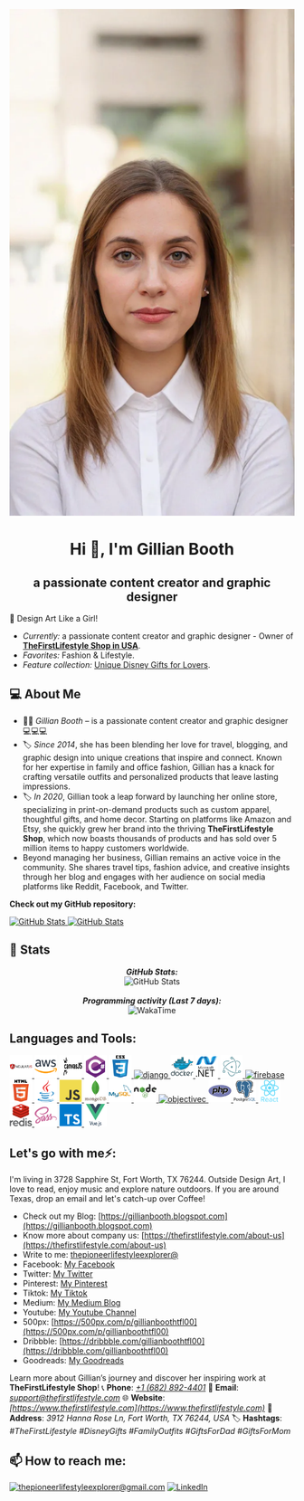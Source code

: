 ![Banner_Image](./GillianBooth.jpeg)
<!-- <h2 align='center'>Gillian Booth @ thepioneerlifestyleexplorer</h2>
<p align='center'><b>Stanford University at CA 94305, United States</b></p> -->

<h1 align="center">Hi 👋, I'm Gillian Booth</h1>  
<h2 align="center">a passionate content creator and graphic designer</h2>  

👋 Design Art Like a Girl! 
- <i>Currently:</i> a passionate content creator and graphic designer - Owner of **[TheFirstLifestyle Shop in USA](https://thefirstlifestyle.com/shop)**.
- <i>Favorites:</i> Fashion & Lifestyle.
- <i>Feature collection:</i> [Unique Disney Gifts for Lovers](https://thefirstlifestyle.com/trending/disney-gifts).

<h2>💻 About Me</h2>

- 👩‍🎓 _Gillian Booth_ – is a passionate content creator and graphic designer 💻💻💻
- 🏷️ _Since 2014_, she has been blending her love for travel, blogging, and graphic design into unique creations that inspire and connect. Known for her expertise in family and office fashion, Gillian has a knack for crafting versatile outfits and personalized products that leave lasting impressions.
- 🏷️ _In 2020_, Gillian took a leap forward by launching her online store, specializing in print-on-demand products such as custom apparel, thoughtful gifts, and home decor. Starting on platforms like Amazon and Etsy, she quickly grew her brand into the thriving __TheFirstLifestyle Shop__, which now boasts thousands of products and has sold over 5 million items to happy customers worldwide.
- Beyond managing her business, Gillian remains an active voice in the community. She shares travel tips, fashion advice, and creative insights through her blog and engages with her audience on social media platforms like Reddit, Facebook, and Twitter.


__Check out my GitHub repository:__

<div>
  <p>
    <a href="https://github.com/ThePioneerLifestyleExplorer/Demo">
      <img src="https://github-readme-stats.vercel.app/api/pin/?username=ThePioneerLifestyleExplorer&repo=PyCalendly" alt="GitHub Stats" />
    </a>
    <a href="https://github.com/ThePioneerLifestyleExplorer/Demo">
      <img src="https://github-readme-stats.vercel.app/api/pin/?username=ThePioneerLifestyleExplorer&repo=CloudOrg-Simulator" alt="GitHub Stats" />
    </a>
  </p>
</div>

<h2>👀 Stats</h2>

<div>
<!--   <p align="center">
    <b><em>Now listening to:</em></b> <br/>
    <img src="https://spotify-github-profile.vercel.app/api/view?uid=lakshmanan.meiyappan&cover_image=true&theme=novatorem" alt="Now Listenting to" />
  </p> -->
  
  <p align="center">
  <b><em>GitHub Stats:</em></b> <br/>
    <img src="https://github-readme-streak-stats.herokuapp.com/?user=ThePioneerLifestyleExplorer" alt="GitHub Stats" /> <br/><br/>
  <b><em>Programming activity (Last 7 days):</em></b> <br/>
    <img src="https://github-readme-stats.vercel.app/api/wakatime?username=ThePioneerLifestyleExplorer" alt="WakaTime" />
  </p>
</div>

<h2 align="left">Languages and Tools:</h2>  
<p align="left"> <a href="https://angular.io" target="_blank" rel="noreferrer"> <img src="https://raw.githubusercontent.com/devicons/devicon/master/icons/angularjs/angularjs-original-wordmark.svg" alt="angularjs" width="40" height="40"/> </a> <a href="https://aws.amazon.com" target="_blank" rel="noreferrer"> <img src="https://raw.githubusercontent.com/devicons/devicon/master/icons/amazonwebservices/amazonwebservices-original-wordmark.svg" alt="aws" width="40" height="40"/> </a> <a href="https://canvasjs.com" target="_blank" rel="noreferrer"> <img src="https://raw.githubusercontent.com/Hardik0307/Hardik0307/master/assets/canvasjs-charts.svg" alt="canvasjs" width="40" height="40"/> </a> <a href="https://www.w3schools.com/cs/" target="_blank" rel="noreferrer"> <img src="https://raw.githubusercontent.com/devicons/devicon/master/icons/csharp/csharp-original.svg" alt="csharp" width="40" height="40"/> </a> <a href="https://www.w3schools.com/css/" target="_blank" rel="noreferrer"> <img src="https://raw.githubusercontent.com/devicons/devicon/master/icons/css3/css3-original-wordmark.svg" alt="css3" width="40" height="40"/> </a> <a href="https://www.djangoproject.com/" target="_blank" rel="noreferrer"> <img src="https://cdn.worldvectorlogo.com/logos/django.svg" alt="django" width="40" height="40"/> </a> <a href="https://www.docker.com/" target="_blank" rel="noreferrer"> <img src="https://raw.githubusercontent.com/devicons/devicon/master/icons/docker/docker-original-wordmark.svg" alt="docker" width="40" height="40"/> </a> <a href="https://dotnet.microsoft.com/" target="_blank" rel="noreferrer"> <img src="https://raw.githubusercontent.com/devicons/devicon/master/icons/dot-net/dot-net-original-wordmark.svg" alt="dotnet" width="40" height="40"/> </a> <a href="https://www.electronjs.org" target="_blank" rel="noreferrer"> <img src="https://raw.githubusercontent.com/devicons/devicon/master/icons/electron/electron-original.svg" alt="electron" width="40" height="40"/> </a> <a href="https://firebase.google.com/" target="_blank" rel="noreferrer"> <img src="https://www.vectorlogo.zone/logos/firebase/firebase-icon.svg" alt="firebase" width="40" height="40"/> </a> <a href="https://www.w3.org/html/" target="_blank" rel="noreferrer"> <img src="https://raw.githubusercontent.com/devicons/devicon/master/icons/html5/html5-original-wordmark.svg" alt="html5" width="40" height="40"/> </a> <a href="https://www.java.com" target="_blank" rel="noreferrer"> <img src="https://raw.githubusercontent.com/devicons/devicon/master/icons/java/java-original.svg" alt="java" width="40" height="40"/> </a> <a href="https://developer.mozilla.org/en-US/docs/Web/JavaScript" target="_blank" rel="noreferrer"> <img src="https://raw.githubusercontent.com/devicons/devicon/master/icons/javascript/javascript-original.svg" alt="javascript" width="40" height="40"/> </a> <a href="https://www.mongodb.com/" target="_blank" rel="noreferrer"> <img src="https://raw.githubusercontent.com/devicons/devicon/master/icons/mongodb/mongodb-original-wordmark.svg" alt="mongodb" width="40" height="40"/> </a> <a href="https://www.mysql.com/" target="_blank" rel="noreferrer"> <img src="https://raw.githubusercontent.com/devicons/devicon/master/icons/mysql/mysql-original-wordmark.svg" alt="mysql" width="40" height="40"/> </a> <a href="https://nodejs.org" target="_blank" rel="noreferrer"> <img src="https://raw.githubusercontent.com/devicons/devicon/master/icons/nodejs/nodejs-original-wordmark.svg" alt="nodejs" width="40" height="40"/> </a> <a href="https://developer.apple.com/library/archive/documentation/Cocoa/Conceptual/ProgrammingWithObjectiveC/Introduction/Introduction.html" target="_blank" rel="noreferrer"> <img src="https://www.vectorlogo.zone/logos/apple_objectivec/apple_objectivec-icon.svg" alt="objectivec" width="40" height="40"/> </a> <a href="https://www.php.net" target="_blank" rel="noreferrer"> <img src="https://raw.githubusercontent.com/devicons/devicon/master/icons/php/php-original.svg" alt="php" width="40" height="40"/> </a> <a href="https://www.postgresql.org" target="_blank" rel="noreferrer"> <img src="https://raw.githubusercontent.com/devicons/devicon/master/icons/postgresql/postgresql-original-wordmark.svg" alt="postgresql" width="40" height="40"/> </a> <a href="https://reactjs.org/" target="_blank" rel="noreferrer"> <img src="https://raw.githubusercontent.com/devicons/devicon/master/icons/react/react-original-wordmark.svg" alt="react" width="40" height="40"/> </a> <a href="https://redis.io" target="_blank" rel="noreferrer"> <img src="https://raw.githubusercontent.com/devicons/devicon/master/icons/redis/redis-original-wordmark.svg" alt="redis" width="40" height="40"/> </a> <a href="https://sass-lang.com" target="_blank" rel="noreferrer"> <img src="https://raw.githubusercontent.com/devicons/devicon/master/icons/sass/sass-original.svg" alt="sass" width="40" height="40"/> </a> <a href="https://www.typescriptlang.org/" target="_blank" rel="noreferrer"> <img src="https://raw.githubusercontent.com/devicons/devicon/master/icons/typescript/typescript-original.svg" alt="typescript" width="40" height="40"/> </a> <a href="https://vuejs.org/" target="_blank" rel="noreferrer"> <img src="https://raw.githubusercontent.com/devicons/devicon/master/icons/vuejs/vuejs-original-wordmark.svg" alt="vuejs" width="40" height="40"/> </a> </p>

<h2> Let's go with me⚡:</h2>

I'm living in 3728 Sapphire St, Fort Worth, TX 76244. Outside Design Art, I love to read, enjoy music and explore nature outdoors. If you are around Texas, drop an email and let's catch-up over Coffee!
 
- Check out my Blog: [https://gillianbooth.blogspot.com](https://gillianbooth.blogspot.com)
- Know more about company us: [https://thefirstlifestyle.com/about-us](https://thefirstlifestyle.com/about-us)
- Write to me: [thepioneerlifestyleexplorer@](mailto:thepioneerlifestyleexplorer@gmail.com)
- Facebook: [My Facebook](https://www.facebook.com/profile.php?id=61569436230078)
- Twitter: [My Twitter](https://x.com/GillianBoothTFL)
- Pinterest: [My Pinterest](https://www.pinterest.com/gillianboothtfl00/)
- Tiktok: [My Tiktok](https://www.tiktok.com/@gillianboothtfl00)
- Medium: [My Medium Blog](https://medium.com/@thepioneerlifestyleexplorer)
- Youtube: [My Youtube Channel](https://www.youtube.com/@GillianBoothTFL00)
- 500px: [https://500px.com/p/gillianboothtfl00](https://500px.com/p/gillianboothtfl00)
- Dribbble: [https://dribbble.com/gillianboothtfl00](https://dribbble.com/gillianboothtfl00)
- Goodreads: [My Goodreads](https://www.goodreads.com/user/show/169680007-thepioneerlifestyleexplorer)

Learn more about Gillian’s journey and discover her inspiring work at __TheFirstLifestyle Shop__!
📞 __Phone__: _[+1 (682) 892-4401](tel:+16828924401)_
📩 __Email__: _[support@thefirstlifestyle.com](mailto:support@thefirstlifestyle.com)_
🌐 __Website__: _[https://www.thefirstlifestyle.com](https://www.thefirstlifestyle.com)_
📍 __Address__: _3912 Hanna Rose Ln, Fort Worth, TX 76244, USA_
🏷️ __Hashtags__: _#TheFirstLifestyle #DisneyGifts #FamilyOutfits #GiftsForDad #GiftsForMom_

<h2>📫 How to reach me:</h2>

<a href="mailto:thepioneerlifestyleexplorer@gmail.com">![thepioneerlifestyleexplorer@gmail.com](https://img.shields.io/badge/Gmail-D14836?style=for-the-badge&logo=gmail&logoColor=white)</a> <a href="https://www.linkedin.com/in/ThePioneerLifestyleExplorer/">![LinkedIn](https://img.shields.io/badge/LinkedIn-0077B5?style=for-the-badge&logo=linkedin&logoColor=white)</a>
